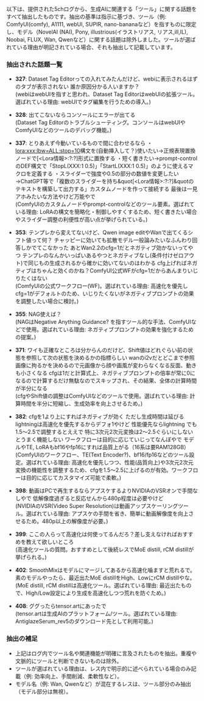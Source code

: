 以下は、提供された5chログから、生成AIに関連する「ツール」に関する話題をすべて抽出したものです。抽出の基準は指示に基づき、ツール（例: ComfyUI(comfy), A1111, webUI, SUPIR, nano-bananaなど）を指すものに限定し、モデル（NovelAI (NAI), Pony, illustrious(イラストリアス, リアス,ill,IL), Noobai, FLUX, Wan, Qwenなど）に関する話題は除外しました。ツールが選ばれている理由が明記されている場合、それも抽出して記載しています。

### 抽出された話題一覧
- **327**: Dataset Tag Editorっての入れてみたんだけど、webiに表示されるはずのタブが表示されない  誰か原因分かる人いますか？  
  (webiはwebUIを指すと思われ、Dataset Tag EditorはwebUIの拡張ツール。選ばれている理由: webUIでタグ編集を行うための導入。)

- **328**: 出てこないならコンソールにエラーが出てる  
  (Dataset Tag Editorのトラブルシューティング。コンソールはwebUIやComfyUIなどのツールのデバッグ機能。)

- **337**: とりあえず今動いているもので間に合わせるなら  ・<lora:xxx:lbw=ALL:stop=10>構文を(自動挿入して？)使いたい→正規表現置換ノードで[<Lora情報>:?:?]形式に置換する  ・短く書きたい→prompt-controlのDEF構文で「StopL(XXX:1 0.5)」「StartL(XXX:1 0.5)」のように使えるマクロを定義する  ・スライダーで強度や0.5の部分の数値を変更したい→ChatGPT等で「複数のスライダーを持ち&quot[<Lora情報>:?:?]&quotのテキストを構築して出力する」カスタムノードを作って接続する  最後は一見アホみたいな方法やけど万能やで  
  (ComfyUIのカスタムノードやprompt-controlなどのツール要素。選ばれている理由: LoRAの構文を簡略化・制御しやすくするため、短く書きたい場合やスライダー調整の利便性が高い点が挙げられている。)

- **353**: テンプレから変えてないけど、Qwen image editやWanで出てくるシフト値って何？  チャッピーに効いても拡散モデル一般論みたいなふんわり回答しかでてこなかった    あとWan2.2のcfg=1だとネガティブ効かないってやつ  テンプレのなんかいっぱいあるやつとネガティブなし(条件付けゼロアウト)で同じもの生成されるから確かに効いてないのはわかる  cfg上げればネガティブはちゃんと効くのかね？ComfyUI公式WFがcfg=1だからあんまりいじりたくはない  
  (ComfyUIの公式ワークフロー(WF)。選ばれている理由: 高速化を優先しcfg=1がデフォルトのため、いじりたくないがネガティブプロンプトの効果を調整したい場合に検討。)

- **355**: NAG使えば？  
  (NAGはNegative Anything Guidance? を指すツール的な手法、ComfyUIなどで使用。選ばれている理由: ネガティブプロンプトの効果を強化するための提案。)

- **371**: ワイも正確なところは分からんのだけど、Shift値はどれぐらい前の状態を参照して次の状態を決めるかの指標らしい  wanのi2vだとどこまで参照画像に拘るかを決めるので元画像から顔や画風が変わらなくなる反面、動きも小さくなる  cfgは1だと計算式上、ネガティブプロンプトの倍率が常に0になるので計算するだけ無駄なのでスキップされ、その結果、全体の計算時間が半分になる  
  (cfgやShift値の調整はComfyUIなどのツールで使用。選ばれている理由: 計算時間を半分に短縮し、生成効率を向上させるため。)

- **382**: cfgを1より上にすればネガティブが効く  ただし生成時間は延びる  lightningは高速化を優先するからデフォ1やけど  性能優先ならlightning でも1.5～2.5で調整するとええで  特に3次元2次元変換は2～2.5ぐらいにしないとうまく機能しない  ワークフローは目的に応じていじってなんぼやで  モデルやTE, LoRAもbf16やfp16にすれば品質上がる（16系は要RAM128GB）  
  (ComfyUIのワークフロー、TE(Text Encoder?)、bf16/fp16などのツール設定。選ばれている理由: 高速化を優先しつつ、性能(品質向上)や3次元2次元変換の機能性を調整するため、cfgを1.5～2.5に上げるのが有効。ワークフローは目的に応じてカスタマイズ可能で柔軟。)

- **398**: 動画はPCで再生するならアプスケするよりNVIDIAのVSRオンで手間なしやで  低解像度過ぎると反応せんから480p程度は必要やけど  
  (NVIDIAのVSR(Video Super Resolution)は動画アップスケーリングツール。選ばれている理由: アプスケの手間を省き、簡単に動画解像度を向上させるため。480p以上の解像度が必要。)

- **399**: ここの人らって高速化は何使ってるんだろ？差し支えなければおすすめを教えて欲しいところ  
  (高速化ツールの質問。おすすめとして後続レスでMoE distill, rCM distillが挙げられる。)

- **402**: SmoothMixはモデルにマージしてあるから高速化噛ますと荒れるで。  素のモデルやったら、最近出たMoE distillをHigh、LowにrCM distillやな。  
  (MoE distill, rCM distillは高速化ツール。選ばれている理由: 最近出たもので、High/Low設定により生成を高速化しつつ荒れを防ぐため。)

- **408**: ググったらtensor.artにあったで  
  (tensor.artは生成AIのプラットフォーム/ツール。選ばれている理由: AntiglazeSerum_rev5のダウンロード先として利用可能。)

### 抽出の補足
- 上記はログ内でツール名や関連機能が明確に言及されたものを抽出。重複や文脈的にツールと判断できないものは除外。
- ツールが選ばれている理由は、レス内で明示的に述べられている場合のみ記載（例: 効率向上、手間削減、柔軟性など）。
- モデル名（例: Wan, Qwenなど）が混在するレスは、ツール部分のみ抽出（モデル部分は無視）。